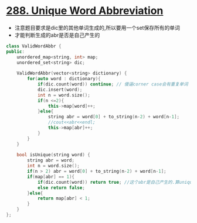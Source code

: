 # [288. Unique Word Abbreviation](https://leetcode.com/problems/unique-word-abbreviation/)
* 注意题目要求是dic里的其他单词生成的,所以要用一个set保存所有的单词
* 才能判断生成的abr是否是自己产生的

```c++
class ValidWordAbbr {
public:
    unordered_map<string, int> map;
    unordered_set<string> dic;
    
    ValidWordAbbr(vector<string> dictionary) {
        for(auto word : dictionary){
            if(dic.count(word)) continue; // 傻逼corner case会有重复单词
            dic.insert(word);
            int n = word.size();
            if(n <=2){
                this->map[word]++;
            }else{
                string abr = word[0] + to_string(n-2) + word[n-1];
                //cout<<abr<<endl;
                this->map[abr]++;
            }
        }
    }
    
    bool isUnique(string word) {
        string abr = word;
        int n = word.size();
        if(n > 2) abr = word[0] + to_string(n-2) + word[n-1];
        if(map[abr] == 1){
            if(dic.count(word)) return true; //这个abr是自己产生的.算unique
            else return false;
        }else{
            return map[abr] < 1;
        }     
    }
};

```
